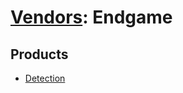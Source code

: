# [Vendors](README.md): Endgame

## Products

- [Detection](../products/8311a3ee-eb26-480b-a9b1-cd210cf7a06e.md)
